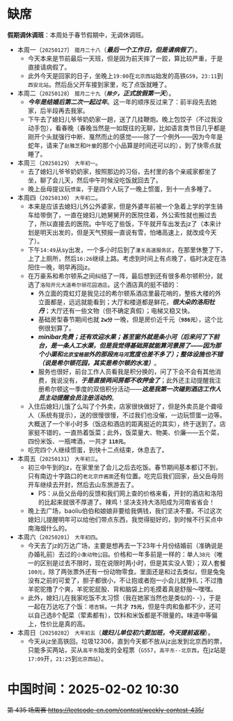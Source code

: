 
# 缺席

**假期调休调班**：本周处于春节假期中，无调休调班。

- 本周一（`20250127`） `腊月二十八`（***最后一个工作日，但是请病假了***）。
  * 今天本来是节前最后一天班，但是因为前天摔了一跤，算比较严重，于是直接请病假了。
  * 此外今天是回家的日子，坐晚上`19:00`在`北京西站`始发的高铁`G59`，`23:11`到`西安北站`。然后岳父开车接到家里，吃了点饭就睡了。
- 本周二（`20250128`） `腊月二十九`（***`除夕`，正式放假第一天***）。
  * ***今年是结婚后第二次一起过年***。这一年的顺序反过来了：前半段先去她家，后半段再去我家。
  * 下午去了媳妇儿爷爷奶奶家一趟，送了几挂鞭炮。晚上包饺子（不过我没动手包），看春晚（春晚当然是一如既往的无聊，比如语言类节目几乎都是刚开个头就强行中断、戛然而止的感觉——除了一个例外——因为今年是蛇年，请来了`赵雅芝`和`叶童`的那个小品算是时间还可以的），到了快零点就睡了。
- 本周三（`20250129`） `大年初一`。
  * 去了媳妇儿爷爷奶奶家，按照那边的习俗，去村里的各个亲戚家都坐了坐，聊了会儿天，然后中午时候没吃饭就回去了。
  * 晚上岳母提议玩`惯蛋`，于是四个人玩了一晚上惯蛋，到十一点多睡了。
- 本周四（`20250130`） `大年初二`。
  * 本来是应该去媳妇儿外公外婆家，但是外婆年前被一个急着上学的学生骑车给带倒了，一直在媳妇儿她舅舅开的医院住着，外公索性就也搬过去了，所以直接去的医院。中午吃了些饭，下午就开车出发去jz了（本来计划是明天出发的，但是天气预报一直说有雪，怕堵高速上，就改成今天了）。
  * 下午`14:49`从sy出发，一个多小时后到了`潼关高速服务区`，在那里休整了下，上了上厕所，然后`16:26`继续上路。考虑到时间上有点晚了，临时决定在洛阳住一晚，明早再回jz。
  * 在万豪系和希尔顿系之间纠结了一阵，最后想到还有很多希尔顿积分，就选了`洛阳开元大道希尔顿花园酒店`。这个酒店真的挺不错的：
    + 外立面的霓虹灯是我见过的希尔顿系酒店里最花哨的，整栋大楼的外立面都是，远远就能看到；大厅和楼道都是鲜花，***很大朵的洛阳牡丹***；大厅还有一些文物（但不确定真假）；电梯又稳又快。
    + 基础房型春节期间也就 **`2w分`** 一晚，但是房价近千元（**`986元`**），这个比例很划算了。
    + ***minibar免费；还有欢迎水果；甚至窗外就是条小河（后来问了下前台，是一条人工水渠，但是我觉得基础房就能算河景房了——因为那个小渠和`北京宝格丽`外的那段`亮马河`宽度也差不多了）；整体设施也不错（说是希尔顿花园，其实是希尔顿的水准）***。
    + 服务也很好，前台工作人员看我是积分换的，问了下会不会有其他消费，我说没有，***于是直接两间房都不收押金了***；此外还主动提醒我注册希尔顿这一季度的双倍积分活动——***这是我第一次碰到酒店工作人员主动提醒会员注册活动的***。
  * 入住后媳妇儿饿了么叫了个外卖，店家很快做好了，但是外卖员是个聋哑人（系统有提示），送的很慢很慢，不过我们也没催，一边玩惯蛋一边等。大概送了一个半小时多（饭店和酒店的距离挺近的其实），终于送到了。店家挺不错的，一直热着饭菜；此外，饭菜量大、物美、价廉——五个菜，四份米饭、一瓶啤酒，一共才 **`118元`**。
  * 吃完四个人继续惯蛋，到快十二点结束，休息去了。
- 本周五（`20250131`） `大年初三`。
  * 初三中午到的jz，在家里坐了会儿之后去吃饭。春节期间基本都订不到，只有南边十字路口的`老北京炸酱面`还有位置。吃完后我们回家，岳父岳母则开车继续去开封，然后去山东旅游去了。
    + PS：从岳父岳母的反馈和我们网上查的价格来看，开封的酒店和洛阳的比起来就很不厚道了。辣鸡！坚决支持大洛阳成为河南省省会！
  * 晚上去广场，baoliu伯伯和娘娘非要给我俩钱，我们坚决不要。不过这次媳妇儿提醒明年可以给他们带点东西，我觉得挺好的，到时候不行买点中南海烟什么的。
- 本周六（`20250201`） `大年初四`。
  * 今天去了jz的万达广场，主要是想再去一下23年十月份结婚前（准确说是办婚礼前）去过的`小象动物公园`。价格和一年多前是一样的：单人`38元`（唯一的区别是过去不限时，现在说限时两小时，但是其实没人管）；双人套餐`100元`，除了两张票外还有一份动物零食。里面还是和过去类似，但是兔兔没有之前的可爱了，胆子都很小，不让抱或者抱一小会儿就挣扎；不过撸羊驼驼撸了个爽，羊驼驼屁股、背和脑袋上的毛摸着真是舒服～嘿嘿。
  * 此外，媳妇儿在我家吃饭不太习惯（我在她家当然也是类似的- -），于是一起在万达吃了个饭：`塔吉锅`，一共才 **`75元`**，但是牛肉和鱼都不少，还可以自己选8个配菜（荤素都有），饮料和米饭都是不限量的。味道中等偏上，性价比是真的高。
- 本周日（`20250202`） `大年初五`（***媳妇儿单位初六要加班，今天提前返程***）。
  * 今天从jz坐高铁回。垃圾12306，直到今天都不放从jz出发到北京西的票，只能多买两站，买从`高平东`始发的全程票（`G557`，`高平东--北京西`，在jz站是`17:09`开，`21:25`到`北京西站`）。

# 中国时间：2025-02-02 10:30

~~第 435 场周赛 https://leetcode-cn.com/contest/weekly-contest-435/~~
